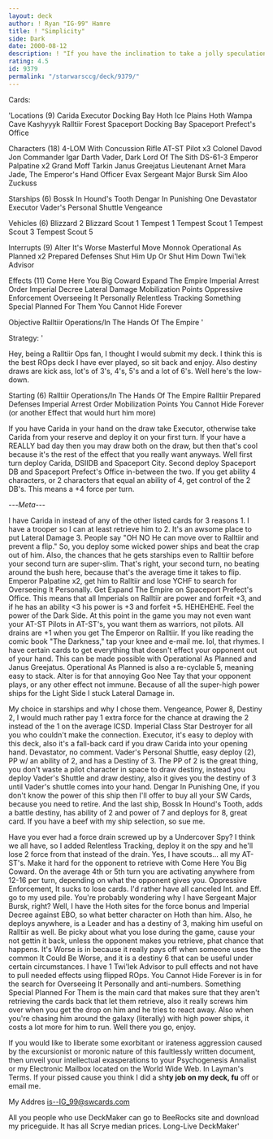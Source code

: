 ```yaml
---
layout: deck
author: ! Ryan "IG-99" Hamre
title: ! "Simplicity"
side: Dark
date: 2000-08-12
description: ! "If you have the inclination to take a jolly speculation at the cards actively involved in my Ralltiir Operations deck, and rate it before exhaustively studying the untarnished analysis of my unflawless deck, then resign from this active circle of ideologi"
rating: 4.5
id: 9379
permalink: "/starwarsccg/deck/9379/"
---
```

Cards: 

'Locations (9)
Carida
Executor Docking Bay
Hoth Ice Plains
Hoth Wampa Cave
Kashyyyk
Ralltiir
Forest
Spaceport Docking Bay
Spaceport Prefect's Office

Characters (18)
4-LOM With Concussion Rifle
AT-ST Pilot  x3
Colonel Davod Jon
Commander Igar
Darth Vader, Dark Lord Of The Sith
DS-61-3
Emperor Palpatine  x2
Grand Moff Tarkin
Janus Greejatus
Lieutenant Arnet
Mara Jade, The Emperor's Hand
Officer Evax
Sergeant Major Bursk
Sim Aloo
Zuckuss

Starships (6)
Bossk In Hound's Tooth
Dengar In Punishing One
Devastator
Executor
Vader's Personal Shuttle
Vengeance

Vehicles (6)
Blizzard 2
Blizzard Scout 1
Tempest 1
Tempest Scout 1
Tempest Scout 3
Tempest Scout 5

Interrupts (9)
Alter
It's Worse
Masterful Move
Monnok
Operational As Planned	x2
Prepared Defenses
Shut Him Up Or Shut Him Down
Twi'lek Advisor

Effects (11)
Come Here You Big Coward
Expand The Empire
Imperial Arrest Order
Imperial Decree
Lateral Damage
Mobilization Points
Oppressive Enforcement
Overseeing It Personally
Relentless Tracking
Something Special Planned For Them
You Cannot Hide Forever

Objective
Ralltiir Operations/In The Hands Of The Empire '

Strategy: '

Hey, being a Ralltiir Ops fan, I thought I would submit my deck. I think this is the best ROps deck I have ever played, so sit back and enjoy. Also destiny draws are kick ass, lot's of 3's, 4's, 5's and a lot of 6's. Well here's the low-down.

Starting (6)
Ralltiir Operations/In The Hands Of The Empire
Ralltiir
Prepared Defenses
Imperial Arrest Order
Mobilization Points
You Cannot Hide Forever (or another Effect that would hurt him more)

If you have Carida in your hand on the draw take Executor, otherwise take Carida from your reserve and deploy it on your first turn. If your have a REALLY bad day then you may draw both on the draw, but then that's cool because it's the rest of the effect that you really want anyways. Well first turn deploy Carida, DSIIDB and Spaceport City. Second deploy Spaceport DB and Spaceport Prefect's Office in-between the two. If you get ability 4 characters, or 2 characters that equal an ability of 4, get control of the 2 DB's. This means a +4 force per turn.

-*-*-*Meta*-*-*-

I have Carida in instead of any of the other listed cards for 3 reasons 1. I have a trooper so I can at least retrieve him to 2. It's an awsome place to put Lateral Damage 3. People say "OH NO He can move over to Ralltiir and prevent a flip." So, you deploy some wicked power ships and beat the crap out of him. Also, the chances that he gets starships even to Ralltiir before your second turn are super-slim. That's right, your second turn, no beating around the bush here, because that's the average time it takes to flip. Emperor Palpatine x2, get him to Ralltiir and lose YCHF to search for Overseeing It Personally. Get Expand The Empire on Spaceport Prefect's Office. This means that all Imperials on Ralltiir are power and forfeit +3, and if he has an ability <3 his power is +3 and forfeit +5. HEHEHEHE. Feel the power of the Dark Side. At this point in the game you may not even want your AT-ST Pilots in AT-ST's, you want them as warriors, not pilots. All drains are +1 when you get The Emperor on Ralltiir. If you like reading the comic book "The Darkness," tap your knee and e-mail me. lol, that rhymes. I have certain cards to get everything that doesn't effect your opponent out of your hand. This can be made possible with Operational As Planned and Janus Greejatus. Operational As Planned is also a re-cyclable 5, meaning easy to stack. Alter is for that annoying Goo Nee Tay that your opponent plays, or any other effect not immune. Because of all the super-high power ships for the Light Side I stuck Lateral Damage in.

My choice in starships and why I chose them. Vengeance, Power 8, Destiny 2, I would much rather pay 1 extra force for the chance at drawing the 2 instead of the 1 on the average ICSD. Imperial Class Star Destroyer for all you who couldn't make the connection. Executor, it's easy to deploy with this deck, also it's a fall-back card if you draw Carida into your opening hand. Devastator, no comment. Vader's Personal Shuttle, easy deploy (2), PP w/ an ability of 2, and has a Destiny of 3. The PP of 2 is the great thing, you don't waste a pilot character in space to draw destiny, instead you deploy Vader's Shuttle and draw destiny, also it gives you the destiny of 3 until Vader's shuttle comes into your hand. Dengar In Punishing One, if you don't know the power of this ship then I'll offer to buy all your SW Cards, because you need to retire. And the last ship, Bossk In Hound's Tooth, adds a battle destiny, has ability of 2 and power of 7 and deploys for 8, great card. If you have a beef with my ship selection, so sue me.

Have you ever had a force drain screwed up by a Undercover Spy? I think we all have, so I added Relentless Tracking, deploy it on the spy and he'll lose 2 force from that instead of the drain. Yes, I have scouts... all my AT-ST's. Make it hard for the opponent to retrieve with Come Here You Big Coward. On the average 4th or 5th turn you are activating anywhere from 12-16 per turn, depending on what the opponent gives you. Oppressive Enforcement, It sucks to lose cards. I'd rather have all canceled Int. and Eff. go to my used pile. You're probably wondering why I have Sergeant Major Bursk, right? Well, I have the Hoth sites for the force bonus and Imperial Decree against EBO, so what better character on Hoth than him. Also, he deploys anywhere, is a Leader and has a destiny of 3, making him useful on Ralltiir as well. Be picky about what you lose during the game, cause your not gettin it back, unless the opponent makes you retrieve, phat chance that happens. It's Worse is in because it really pays off when someone uses the common It Could Be Worse, and it is a destiny 6 that can be useful under certain circumstances. I have 1 Twi'lek Advisor to pull effects and not have to pull needed effects using flipped ROps. You Cannot Hide Forever is in for the search for Overseeing It Personally and anti-numbers. Something Special Planned For Them is the main card that makes sure that they aren't retrieving the cards back that let them retrieve, also it really screws him over when you get the drop on him and he tries to react away. Also when you're chasing him around the galaxy (literally) with high power ships, it costs a lot more for him to run. Well there you go, enjoy.

If you would like to liberate some exorbitant or irateness aggression caused by the excursionist or moronic nature of this faultlessly written document, then unveil your intellectual exasperations to your Psychogenesis Annalist or my Electronic Mailbox located on the World Wide Web. In Layman's Terms. If your pissed cause you think I did a sh**ty job on my deck, fu** off or email me.

My Addres is--IG_99@swcards.com

All you people who use DeckMaker can go to BeeRocks site and download my priceguide. It has all Scrye median prices. Long-Live DeckMaker'
